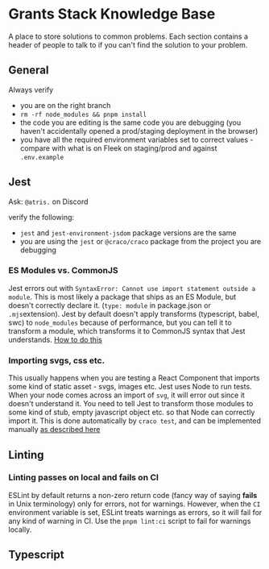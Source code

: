 # Grants Stack Knowledge Base

A place to store solutions to common problems.
Each section contains a header of people to talk to if you can't find the solution to your problem.

## General

Always verify
- you are on the right branch
- `rm -rf node_modules && pnpm install`
- the code you are editing is the same code you are debugging (you haven't accidentally opened a prod/staging deployment in the browser)
- you have all the required environment variables set to correct values - compare with what is on Fleek on staging/prod and against `.env.example`

## Jest
Ask: `@atris.` on Discord

verify the following:
- `jest` and `jest-environment-jsdom` package versions are the same
- you are using the `jest` or `@craco/craco` package from the project you are debugging

### ES Modules vs. CommonJS

Jest errors out with `SyntaxError: Cannot use import statement outside a module`.
This is most likely a package that ships as an ES Module, but doesn't correctly declare it. (`type: module` in package.json or `.mjs`extension). Jest by default doesn't apply transforms (typescript, babel, swc) to `node_modules` because of performance, but you can tell it to transform a module, which transforms it to CommonJS syntax that Jest understands. [How to do this](https://jestjs.io/docs/configuration/#transformignorepatterns-arraystring)

### Importing svgs, css etc.

This usually happens when you are testing a React Component that imports some kind of static asset - svgs, images etc. Jest uses Node to run tests. When your node comes across an import of `svg`, it will error out since it doesn't understand it. You need to tell Jest to transform those modules to some kind of stub, empty javascript object etc. so that Node can correctly import it. This is done automatically by `craco test`, and can be implemented manually [as described here](https://jestjs.io/docs/configuration/#transform-objectstring-pathtotransformer--pathtotransformer-object)

## Linting

### Linting passes on local and fails on CI

ESLint by default returns a non-zero return code (fancy way of saying **fails** in Unix terminology) only for errors, not for warnings. However, when the `CI` environment variable is set, ESLint treats warnings as errors, so it will fail for any kind of warning in CI. Use the `pnpm lint:ci` script to fail for warnings locally.

## Typescript
